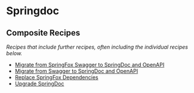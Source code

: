 # Springdoc

## Composite Recipes

_Recipes that include further recipes, often including the individual recipes below._

* [Migrate from SpringFox Swagger to SpringDoc and OpenAPI](./springfoxtospringdoc.md)
* [Migrate from Swagger to SpringDoc and OpenAPI](./swaggertospringdoc.md)
* [Replace SpringFox Dependencies](./replacespringfoxdependencies.md)
* [Upgrade SpringDoc](./upgradespringdoc_2.md)


